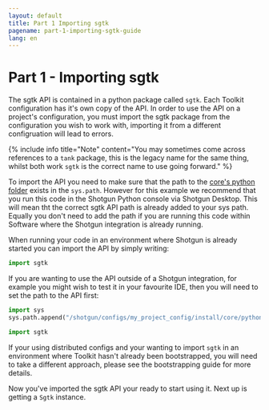 ```yaml
---
layout: default
title: Part 1 Importing sgtk
pagename: part-1-importing-sgtk-guide
lang: en
---
```


# Part 1 - Importing sgtk

The sgtk API is contained in a python package called `sgtk`. Each Toolkit configuration has it's own copy of the API.
In order to use the API on a project's configuration, you must import the sgtk package from the configuration 
you wish to work with, importing it from a different configruation will lead to errors.

{% include info title="Note" content="You may sometimes come across references to a `tank` package, this is the legacy name for the same thing,
 whilst both work `sgtk` is the correct name to use going forward." %}

To import the API you need to make sure that the path to the [core's python folder](https://github.com/shotgunsoftware/tk-core/tree/v0.18.167/python)
exists in the `sys.path`. 
However for this example we recommend that you run this code in the Shotgun Python console via Shotgun Desktop.
This will mean tht the correct sgtk API path is already added to your sys path. Equally you don't need to add the path
if you are running this code within Software where the Shotgun integration is already running.

When running your code in an environment where Shotgun is already started you can import the API by simply writing:

```python
import sgtk
``` 

If you are wanting to use the API outside of a Shotgun integration, for example you might wish to test it in 
your favourite IDE, then you will need to set the path to the API first:

```python
import sys
sys.path.append("/shotgun/configs/my_project_config/install/core/python")

import sgtk
```

If your using distributed configs and your wanting to import `sgtk` in an environment where Toolkit hasn't already been bootstrapped, 
you will need to take a different approach, please see the bootstrapping guide for more details.

Now you've imported the sgtk API your ready to start using it. Next up is getting a `Sgtk` instance. 